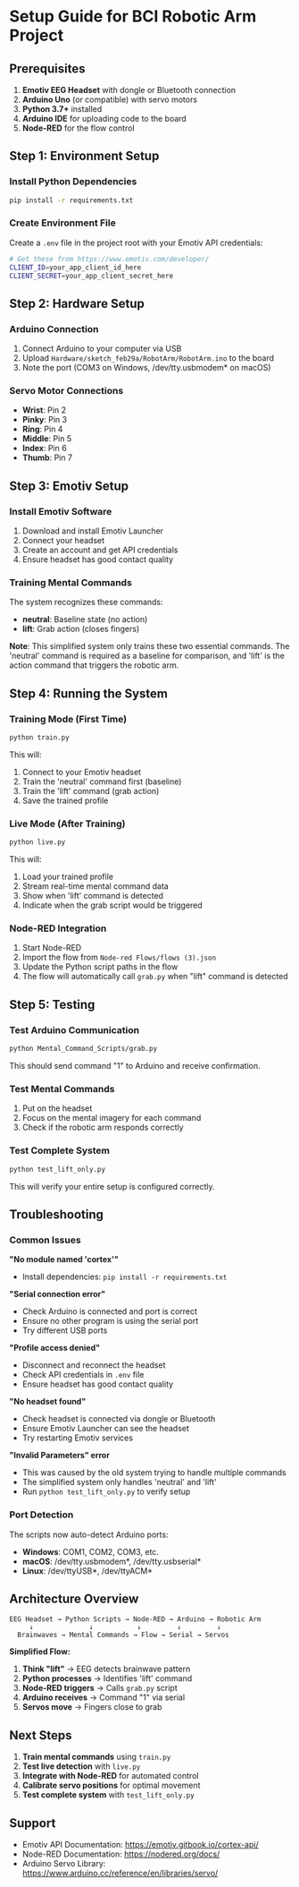 # Setup Guide for BCI Robotic Arm Project

## Prerequisites

1. **Emotiv EEG Headset** with dongle or Bluetooth connection
2. **Arduino Uno** (or compatible) with servo motors
3. **Python 3.7+** installed
4. **Arduino IDE** for uploading code to the board
5. **Node-RED** for the flow control

## Step 1: Environment Setup

### Install Python Dependencies
```bash
pip install -r requirements.txt
```

### Create Environment File
Create a `.env` file in the project root with your Emotiv API credentials:

```bash
# Get these from https://www.emotiv.com/developer/
CLIENT_ID=your_app_client_id_here
CLIENT_SECRET=your_app_client_secret_here
```

## Step 2: Hardware Setup

### Arduino Connection
1. Connect Arduino to your computer via USB
2. Upload `Hardware/sketch_feb29a/RobotArm/RobotArm.ino` to the board
3. Note the port (COM3 on Windows, /dev/tty.usbmodem* on macOS)

### Servo Motor Connections
- **Wrist**: Pin 2
- **Pinky**: Pin 3  
- **Ring**: Pin 4
- **Middle**: Pin 5
- **Index**: Pin 6
- **Thumb**: Pin 7

## Step 3: Emotiv Setup

### Install Emotiv Software
1. Download and install Emotiv Launcher
2. Connect your headset
3. Create an account and get API credentials
4. Ensure headset has good contact quality

### Training Mental Commands
The system recognizes these commands:
- **neutral**: Baseline state (no action)
- **lift**: Grab action (closes fingers)

**Note**: This simplified system only trains these two essential commands. The 'neutral' command is required as a baseline for comparison, and 'lift' is the action command that triggers the robotic arm.

## Step 4: Running the System

### Training Mode (First Time)
```bash
python train.py
```
This will:
1. Connect to your Emotiv headset
2. Train the 'neutral' command first (baseline)
3. Train the 'lift' command (grab action)
4. Save the trained profile

### Live Mode (After Training)
```bash
python live.py
```
This will:
1. Load your trained profile
2. Stream real-time mental command data
3. Show when 'lift' command is detected
4. Indicate when the grab script would be triggered

### Node-RED Integration
1. Start Node-RED
2. Import the flow from `Node-red Flows/flows (3).json`
3. Update the Python script paths in the flow
4. The flow will automatically call `grab.py` when "lift" command is detected

## Step 5: Testing

### Test Arduino Communication
```bash
python Mental_Command_Scripts/grab.py
```
This should send command "1" to Arduino and receive confirmation.

### Test Mental Commands
1. Put on the headset
2. Focus on the mental imagery for each command
3. Check if the robotic arm responds correctly

### Test Complete System
```bash
python test_lift_only.py
```
This will verify your entire setup is configured correctly.

## Troubleshooting

### Common Issues

**"No module named 'cortex'"**
- Install dependencies: `pip install -r requirements.txt`

**"Serial connection error"**
- Check Arduino is connected and port is correct
- Ensure no other program is using the serial port
- Try different USB ports

**"Profile access denied"**
- Disconnect and reconnect the headset
- Check API credentials in `.env` file
- Ensure headset has good contact quality

**"No headset found"**
- Check headset is connected via dongle or Bluetooth
- Ensure Emotiv Launcher can see the headset
- Try restarting Emotiv services

**"Invalid Parameters" error**
- This was caused by the old system trying to handle multiple commands
- The simplified system only handles 'neutral' and 'lift'
- Run `python test_lift_only.py` to verify setup

### Port Detection
The scripts now auto-detect Arduino ports:
- **Windows**: COM1, COM2, COM3, etc.
- **macOS**: /dev/tty.usbmodem*, /dev/tty.usbserial*
- **Linux**: /dev/ttyUSB*, /dev/ttyACM*

## Architecture Overview

```
EEG Headset → Python Scripts → Node-RED → Arduino → Robotic Arm
     ↓              ↓           ↓         ↓         ↓
  Brainwaves → Mental Commands → Flow → Serial → Servos
```

**Simplified Flow:**
1. **Think "lift"** → EEG detects brainwave pattern
2. **Python processes** → Identifies 'lift' command
3. **Node-RED triggers** → Calls `grab.py` script
4. **Arduino receives** → Command "1" via serial
5. **Servos move** → Fingers close to grab

## Next Steps

1. **Train mental commands** using `train.py`
2. **Test live detection** with `live.py`
3. **Integrate with Node-RED** for automated control
4. **Calibrate servo positions** for optimal movement
5. **Test complete system** with `test_lift_only.py`

## Support

- Emotiv API Documentation: https://emotiv.gitbook.io/cortex-api/
- Node-RED Documentation: https://nodered.org/docs/
- Arduino Servo Library: https://www.arduino.cc/reference/en/libraries/servo/
